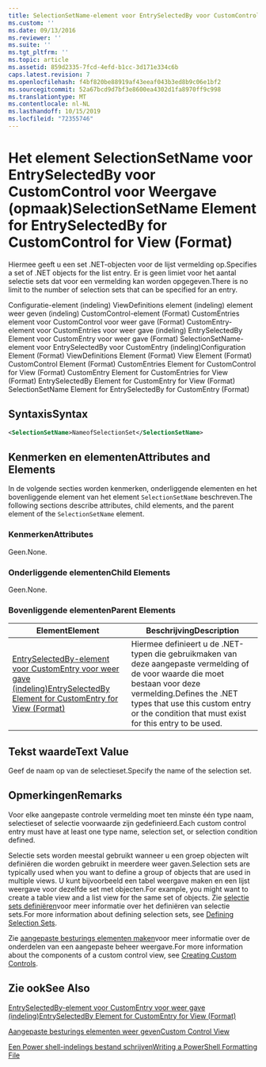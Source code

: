 ```yaml
---
title: SelectionSetName-element voor EntrySelectedBy voor CustomControl voor weer gave (indeling) | Microsoft Docs
ms.custom: ''
ms.date: 09/13/2016
ms.reviewer: ''
ms.suite: ''
ms.tgt_pltfrm: ''
ms.topic: article
ms.assetid: 859d2335-7fcd-4efd-b1cc-3d171e334c6b
caps.latest.revision: 7
ms.openlocfilehash: f4bf820be88919af43eeaf043b3ed8b9c06e1bf2
ms.sourcegitcommit: 52a67bcd9d7bf3e8600ea4302d1fa8970ff9c998
ms.translationtype: MT
ms.contentlocale: nl-NL
ms.lasthandoff: 10/15/2019
ms.locfileid: "72355746"
---
```

# <a name="selectionsetname-element-for-entryselectedby-for-customcontrol-for-view-format"></a><span data-ttu-id="a6750-102">Het element SelectionSetName voor EntrySelectedBy voor CustomControl voor Weergave (opmaak)</span><span class="sxs-lookup"><span data-stu-id="a6750-102">SelectionSetName Element for EntrySelectedBy for CustomControl for View (Format)</span></span>

<span data-ttu-id="a6750-103">Hiermee geeft u een set .NET-objecten voor de lijst vermelding op.</span><span class="sxs-lookup"><span data-stu-id="a6750-103">Specifies a set of .NET objects for the list entry.</span></span> <span data-ttu-id="a6750-104">Er is geen limiet voor het aantal selectie sets dat voor een vermelding kan worden opgegeven.</span><span class="sxs-lookup"><span data-stu-id="a6750-104">There is no limit to the number of selection sets that can be specified for an entry.</span></span>

<span data-ttu-id="a6750-105">Configuratie-element (indeling) ViewDefinitions element (indeling) element weer geven (indeling) CustomControl-element (Format) CustomEntries element voor CustomControl voor weer gave (Format) CustomEntry-element voor CustomEntries voor weer gave (indeling) EntrySelectedBy Element voor CustomEntry voor weer gave (Format) SelectionSetName-element voor EntrySelectedBy voor CustomEntry (indeling)</span><span class="sxs-lookup"><span data-stu-id="a6750-105">Configuration Element (Format) ViewDefinitions Element (Format) View Element (Format) CustomControl Element (Format) CustomEntries Element for CustomControl for View (Format) CustomEntry Element for CustomEntries for View (Format) EntrySelectedBy Element for CustomEntry for View (Format) SelectionSetName Element for EntrySelectedBy for CustomEntry (Format)</span></span>

## <a name="syntax"></a><span data-ttu-id="a6750-106">Syntaxis</span><span class="sxs-lookup"><span data-stu-id="a6750-106">Syntax</span></span>

```xml
<SelectionSetName>NameofSelectionSet</SelectionSetName>
```

## <a name="attributes-and-elements"></a><span data-ttu-id="a6750-107">Kenmerken en elementen</span><span class="sxs-lookup"><span data-stu-id="a6750-107">Attributes and Elements</span></span>

<span data-ttu-id="a6750-108">In de volgende secties worden kenmerken, onderliggende elementen en het bovenliggende element van het element `SelectionSetName` beschreven.</span><span class="sxs-lookup"><span data-stu-id="a6750-108">The following sections describe attributes, child elements, and the parent element of the `SelectionSetName` element.</span></span>

### <a name="attributes"></a><span data-ttu-id="a6750-109">Kenmerken</span><span class="sxs-lookup"><span data-stu-id="a6750-109">Attributes</span></span>

<span data-ttu-id="a6750-110">Geen.</span><span class="sxs-lookup"><span data-stu-id="a6750-110">None.</span></span>

### <a name="child-elements"></a><span data-ttu-id="a6750-111">Onderliggende elementen</span><span class="sxs-lookup"><span data-stu-id="a6750-111">Child Elements</span></span>

<span data-ttu-id="a6750-112">Geen.</span><span class="sxs-lookup"><span data-stu-id="a6750-112">None.</span></span>

### <a name="parent-elements"></a><span data-ttu-id="a6750-113">Bovenliggende elementen</span><span class="sxs-lookup"><span data-stu-id="a6750-113">Parent Elements</span></span>

|<span data-ttu-id="a6750-114">Element</span><span class="sxs-lookup"><span data-stu-id="a6750-114">Element</span></span>|<span data-ttu-id="a6750-115">Beschrijving</span><span class="sxs-lookup"><span data-stu-id="a6750-115">Description</span></span>|
|-------------|-----------------|
|[<span data-ttu-id="a6750-116">EntrySelectedBy-element voor CustomEntry voor weer gave (indeling)</span><span class="sxs-lookup"><span data-stu-id="a6750-116">EntrySelectedBy Element for CustomEntry for View (Format)</span></span>](./entryselectedby-element-for-customentry-for-customcontrol-for-view-format.md)|<span data-ttu-id="a6750-117">Hiermee definieert u de .NET-typen die gebruikmaken van deze aangepaste vermelding of de voor waarde die moet bestaan voor deze vermelding.</span><span class="sxs-lookup"><span data-stu-id="a6750-117">Defines the .NET types that use this custom entry or the condition that must exist for this entry to be used.</span></span>|

## <a name="text-value"></a><span data-ttu-id="a6750-118">Tekst waarde</span><span class="sxs-lookup"><span data-stu-id="a6750-118">Text Value</span></span>

<span data-ttu-id="a6750-119">Geef de naam op van de selectieset.</span><span class="sxs-lookup"><span data-stu-id="a6750-119">Specify the name of the selection set.</span></span>

## <a name="remarks"></a><span data-ttu-id="a6750-120">Opmerkingen</span><span class="sxs-lookup"><span data-stu-id="a6750-120">Remarks</span></span>

<span data-ttu-id="a6750-121">Voor elke aangepaste controle vermelding moet ten minste één type naam, selectieset of selectie voorwaarde zijn gedefinieerd.</span><span class="sxs-lookup"><span data-stu-id="a6750-121">Each custom control entry must have at least one type name, selection set, or selection condition defined.</span></span>

<span data-ttu-id="a6750-122">Selectie sets worden meestal gebruikt wanneer u een groep objecten wilt definiëren die worden gebruikt in meerdere weer gaven.</span><span class="sxs-lookup"><span data-stu-id="a6750-122">Selection sets are typically used when you want to define a group of objects that are used in multiple views.</span></span> <span data-ttu-id="a6750-123">U kunt bijvoorbeeld een tabel weergave maken en een lijst weergave voor dezelfde set met objecten.</span><span class="sxs-lookup"><span data-stu-id="a6750-123">For example, you might want to create a table view and a list view for the same set of objects.</span></span> <span data-ttu-id="a6750-124">Zie [selectie sets definiëren](./defining-selection-sets.md)voor meer informatie over het definiëren van selectie sets.</span><span class="sxs-lookup"><span data-stu-id="a6750-124">For more information about defining selection sets, see [Defining Selection Sets](./defining-selection-sets.md).</span></span>

<span data-ttu-id="a6750-125">Zie [aangepaste besturings elementen maken](./creating-custom-controls.md)voor meer informatie over de onderdelen van een aangepaste beheer weergave.</span><span class="sxs-lookup"><span data-stu-id="a6750-125">For more information about the components of a custom control view, see [Creating Custom Controls](./creating-custom-controls.md).</span></span>

## <a name="see-also"></a><span data-ttu-id="a6750-126">Zie ook</span><span class="sxs-lookup"><span data-stu-id="a6750-126">See Also</span></span>

[<span data-ttu-id="a6750-127">EntrySelectedBy-element voor CustomEntry voor weer gave (indeling)</span><span class="sxs-lookup"><span data-stu-id="a6750-127">EntrySelectedBy Element for CustomEntry for View (Format)</span></span>](./entryselectedby-element-for-customentry-for-customcontrol-for-view-format.md)

[<span data-ttu-id="a6750-128">Aangepaste besturings elementen weer geven</span><span class="sxs-lookup"><span data-stu-id="a6750-128">Custom Control View</span></span>](./creating-custom-controls.md)

[<span data-ttu-id="a6750-129">Een Power shell-indelings bestand schrijven</span><span class="sxs-lookup"><span data-stu-id="a6750-129">Writing a PowerShell Formatting File</span></span>](./writing-a-powershell-formatting-file.md)
